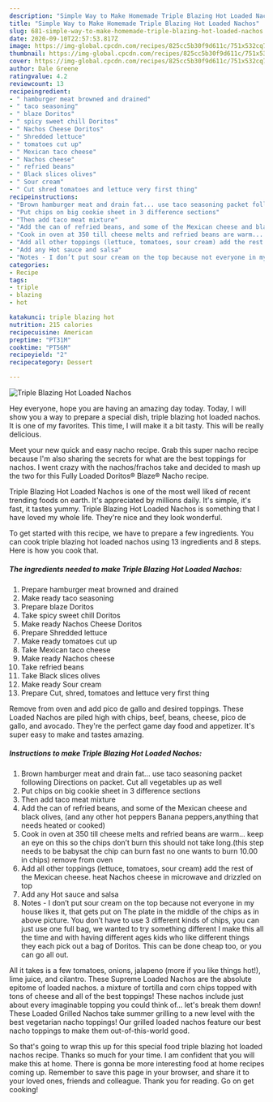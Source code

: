 ```yaml
---
description: "Simple Way to Make Homemade Triple Blazing Hot Loaded Nachos"
title: "Simple Way to Make Homemade Triple Blazing Hot Loaded Nachos"
slug: 681-simple-way-to-make-homemade-triple-blazing-hot-loaded-nachos
date: 2020-09-10T22:57:53.817Z
image: https://img-global.cpcdn.com/recipes/825cc5b30f9d611c/751x532cq70/triple-blazing-hot-loaded-nachos-recipe-main-photo.jpg
thumbnail: https://img-global.cpcdn.com/recipes/825cc5b30f9d611c/751x532cq70/triple-blazing-hot-loaded-nachos-recipe-main-photo.jpg
cover: https://img-global.cpcdn.com/recipes/825cc5b30f9d611c/751x532cq70/triple-blazing-hot-loaded-nachos-recipe-main-photo.jpg
author: Dale Greene
ratingvalue: 4.2
reviewcount: 13
recipeingredient:
- " hamburger meat browned and drained"
- " taco seasoning"
- " blaze Doritos"
- " spicy sweet chill Doritos"
- " Nachos Cheese Doritos"
- " Shredded lettuce"
- " tomatoes cut up"
- " Mexican taco cheese"
- " Nachos cheese"
- " refried beans"
- " Black slices olives"
- " Sour cream"
- " Cut shred tomatoes and lettuce very first thing"
recipeinstructions:
- "Brown hamburger meat and drain fat... use taco seasoning packet following Directions on packet. Cut all vegetables up as well"
- "Put chips on big cookie sheet in 3 difference sections"
- "Then add taco meat mixture"
- "Add the can of refried beans, and some of the Mexican cheese and black olives, (and any other hot peppers Banana peppers,anything that needs heated or cooked)"
- "Cook in oven at 350 till cheese melts and refried beans are warm... keep an eye on this so the chips don’t burn this should not take long.(this step needs to be babysat the chip can burn fast no one wants to burn 10.00 in chips) remove from oven"
- "Add all other toppings (lettuce, tomatoes, sour cream) add the rest of the Mexican cheese. heat Nachos cheese in microwave and drizzled on top"
- "Add any Hot sauce and salsa"
- "Notes - I don’t put sour cream on the top because not everyone in my house likes it, that gets put on The plate in the middle of the chips as in above picture. You don’t have to use 3 different kinds of chips, you can just use one full bag, we wanted to try something different I make this all the time and with having different ages kids who like different things they each pick out a bag of Doritos. This can be done cheap too, or you can go all out."
categories:
- Recipe
tags:
- triple
- blazing
- hot

katakunci: triple blazing hot 
nutrition: 215 calories
recipecuisine: American
preptime: "PT31M"
cooktime: "PT56M"
recipeyield: "2"
recipecategory: Dessert

---
```



![Triple Blazing Hot Loaded Nachos](https://img-global.cpcdn.com/recipes/825cc5b30f9d611c/751x532cq70/triple-blazing-hot-loaded-nachos-recipe-main-photo.jpg)

Hey everyone, hope you are having an amazing day today. Today, I will show you a way to prepare a special dish, triple blazing hot loaded nachos. It is one of my favorites. This time, I will make it a bit tasty. This will be really delicious.

Meet your new quick and easy nacho recipe. Grab this super nacho recipe because I&#39;m also sharing the secrets for what are the best toppings for nachos. I went crazy with the nachos/frachos take and decided to mash up the two for this Fully Loaded Doritos® Blaze® Nacho recipe.

Triple Blazing Hot Loaded Nachos is one of the most well liked of recent trending foods on earth. It's appreciated by millions daily. It's simple, it's fast, it tastes yummy. Triple Blazing Hot Loaded Nachos is something that I have loved my whole life. They're nice and they look wonderful.


To get started with this recipe, we have to prepare a few ingredients. You can cook triple blazing hot loaded nachos using 13 ingredients and 8 steps. Here is how you cook that.

<!--inarticleads1-->

##### The ingredients needed to make Triple Blazing Hot Loaded Nachos:

1. Prepare  hamburger meat browned and drained
1. Make ready  taco seasoning
1. Prepare  blaze Doritos
1. Take  spicy sweet chill Doritos
1. Make ready  Nachos Cheese Doritos
1. Prepare  Shredded lettuce
1. Make ready  tomatoes cut up
1. Take  Mexican taco cheese
1. Make ready  Nachos cheese
1. Take  refried beans
1. Take  Black slices olives
1. Make ready  Sour cream
1. Prepare  Cut, shred, tomatoes and lettuce very first thing


Remove from oven and add pico de gallo and desired toppings. These Loaded Nachos are piled high with chips, beef, beans, cheese, pico de gallo, and avocado. They&#39;re the perfect game day food and appetizer. It&#39;s super easy to make and tastes amazing. 

<!--inarticleads2-->

##### Instructions to make Triple Blazing Hot Loaded Nachos:

1. Brown hamburger meat and drain fat... use taco seasoning packet following Directions on packet. Cut all vegetables up as well
1. Put chips on big cookie sheet in 3 difference sections
1. Then add taco meat mixture
1. Add the can of refried beans, and some of the Mexican cheese and black olives, (and any other hot peppers Banana peppers,anything that needs heated or cooked)
1. Cook in oven at 350 till cheese melts and refried beans are warm... keep an eye on this so the chips don’t burn this should not take long.(this step needs to be babysat the chip can burn fast no one wants to burn 10.00 in chips) remove from oven
1. Add all other toppings (lettuce, tomatoes, sour cream) add the rest of the Mexican cheese. heat Nachos cheese in microwave and drizzled on top
1. Add any Hot sauce and salsa
1. Notes - I don’t put sour cream on the top because not everyone in my house likes it, that gets put on The plate in the middle of the chips as in above picture. You don’t have to use 3 different kinds of chips, you can just use one full bag, we wanted to try something different I make this all the time and with having different ages kids who like different things they each pick out a bag of Doritos. This can be done cheap too, or you can go all out.


All it takes is a few tomatoes, onions, jalapeno (more if you like things hot!), lime juice, and cilantro. These Supreme Loaded Nachos are the absolute epitome of loaded nachos. a mixture of tortilla and corn chips topped with tons of cheese and all of the best toppings! These nachos include just about every imaginable topping you could think of… let&#39;s break them down! These Loaded Grilled Nachos take summer grilling to a new level with the best vegetarian nacho toppings! Our grilled loaded nachos feature our best nacho toppings to make them out-of-this-world good. 

So that's going to wrap this up for this special food triple blazing hot loaded nachos recipe. Thanks so much for your time. I am confident that you will make this at home. There is gonna be more interesting food at home recipes coming up. Remember to save this page in your browser, and share it to your loved ones, friends and colleague. Thank you for reading. Go on get cooking!
